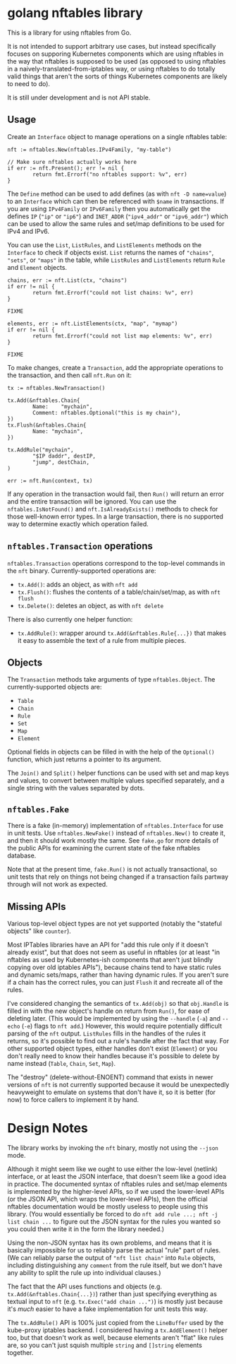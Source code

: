# golang nftables library

This is a library for using nftables from Go.

It is not intended to support arbitrary use cases, but instead
specifically focuses on supporing Kubernetes components which are
using nftables in the way that nftables is supposed to be used (as
opposed to using nftables in a naively-translated-from-iptables way,
or using nftables to do totally valid things that aren't the sorts of
things Kubernetes components are likely to need to do).

It is still under development and is not API stable.

## Usage

Create an `Interface` object to manage operations on a single nftables
table:

```golang
nft := nftables.New(nftables.IPv4Family, "my-table")

// Make sure nftables actually works here
if err := nft.Present(); err != nil {
        return fmt.Errorf("no nftables support: %v", err)
}
```

The `Define` method can be used to add defines (as with `nft -D
name=value`) to an `Interface` which can then be referenced with
`$name` in transactions. If you are using `IPv4Family` or `IPv6Family`
then you automatically get the defines `IP` (`"ip"` or `"ip6"`) and
`INET_ADDR` (`"ipv4_addr"` or `"ipv6_addr"`) which can be used to
allow the same rules and set/map definitions to be used for IPv4 and
IPv6.

You can use the `List`, `ListRules`, and `ListElements` methods on the
`Interface` to check if objects exist. `List` returns the names of
`"chains"`, `"sets"`, or `"maps"` in the table, while `ListRules` and
`ListElements` return `Rule` and `Element` objects.

```golang
chains, err := nft.List(ctx, "chains")
if err != nil {
        return fmt.Errorf("could not list chains: %v", err)
}

FIXME

elements, err := nft.ListElements(ctx, "map", "mymap")
if err != nil {
        return fmt.Errorf("could not list map elements: %v", err)
}

FIXME
```

To make changes, create a `Transaction`, add the appropriate
operations to the transaction, and then call `nft.Run` on it:

```golang
tx := nftables.NewTransaction()

tx.Add(&nftables.Chain{
        Name:    "mychain",
        Comment: nftables.Optional("this is my chain"),
})
tx.Flush(&nftables.Chain{
        Name: "mychain",
})

tx.AddRule("mychain",
        "$IP daddr", destIP,
        "jump", destChain,
)

err := nft.Run(context, tx)
```

If any operation in the transaction would fail, then `Run()` will
return an error and the entire transaction will be ignored. You can
use the `nftables.IsNotFound()` and `nft.IsAlreadyExists()` methods to
check for those well-known error types. In a large transaction, there
is no supported way to determine exactly which operation failed.

## `nftables.Transaction` operations

`nftables.Transaction` operations correspond to the top-level commands
in the `nft` binary. Currently-supported operations are:

- `tx.Add()`: adds an object, as with `nft add`
- `tx.Flush()`: flushes the contents of a table/chain/set/map, as with `nft flush`
- `tx.Delete()`: deletes an object, as with `nft delete`

There is also currently one helper function:

- `tx.AddRule()`: wrapper around `tx.Add(&nftables.Rule{...})` that
  makes it easy to assemble the text of a rule from multiple pieces.

## Objects

The `Transaction` methods take arguments of type `nftables.Object`.
The currently-supported objects are:

- `Table`
- `Chain`
- `Rule`
- `Set`
- `Map`
- `Element`

Optional fields in objects can be filled in with the help of the
`Optional()` function, which just returns a pointer to its
argument.

The `Join()` and `Split()` helper functions can be used with set and
map keys and values, to convert between multiple values specified
separately, and a single string with the values separated by dots.

## `nftables.Fake`

There is a fake (in-memory) implementation of `nftables.Interface` for
use in unit tests. Use `nftables.NewFake()` instead of
`nftables.New()` to create it, and then it should work mostly the
same. See `fake.go` for more details of the public APIs for examining
the current state of the fake nftables database.

Note that at the present time, `fake.Run()` is not actually
transactional, so unit tests that rely on things not being changed if
a transaction fails partway through will not work as expected.

## Missing APIs

Various top-level object types are not yet supported (notably the
"stateful objects" like `counter`).

Most IPTables libraries have an API for "add this rule only if it
doesn't already exist", but that does not seem as useful in nftables
(or at least "in nftables as used by Kubernetes-ish components that
aren't just blindly copying over old iptables APIs"), because chains
tend to have static rules and dynamic sets/maps, rather than having
dynamic rules. If you aren't sure if a chain has the correct rules,
you can just `Flush` it and recreate all of the rules.

I've considered changing the semantics of `tx.Add(obj)` so that
`obj.Handle` is filled in with the new object's handle on return from
`Run()`, for ease of deleting later. (This would be implemented by
using the `--handle` (`-a`) and `--echo` (`-e`) flags to `nft add`.)
However, this would require potentially difficult parsing of the `nft`
output. `ListRules` fills in the handles of the rules it returns, so
it's possible to find out a rule's handle after the fact that way. For
other supported object types, either handles don't exist (`Element`)
or you don't really need to know their handles because it's possible
to delete by name instead (`Table`, `Chain`, `Set`, `Map`).

The "destroy" (delete-without-ENOENT) command that exists in newer
versions of `nft` is not currently supported because it would be
unexpectedly heavyweight to emulate on systems that don't have it, so
it is better (for now) to force callers to implement it by hand.

# Design Notes

The library works by invoking the `nft` binary, mostly not using the
`--json` mode.

Although it might seem like we ought to use either the low-level
(netlink) interface, or at least the JSON interface, that doesn't seem
like a good idea in practice. The documented syntax of nftables rules
and set/map elements is implemented by the higher-level APIs, so if we
used the lower-level APIs (or the JSON API, which wraps the
lower-level APIs), then the official nftables documentation would be
mostly useless to people using this library. (You would essentially be
forced to do `nft add rule ...; nft -j list chain ...` to figure out
the JSON syntax for the rules you wanted so you could then write it in
the form the library needed.)

Using the non-JSON syntax has its own problems, and means that it is
basically impossible for us to reliably parse the actual "rule" part
of rules. (We can reliably parse the output of `"nft list chain"` into
`Rule` objects, including distinguishing any `comment` from the rule
itself, but we don't have any ability to split the rule up into
individual clauses.)

The fact that the API uses functions and objects (e.g.
`tx.Add(&nftables.Chain{...})`) rather than just specifying everything
as textual input to `nft` (e.g. `tx.Exec("add chain ...")`) is mostly
just because it's _much_ easier to have a fake implementation for unit
tests this way.

The `tx.AddRule()` API is 100% just copied from the `LineBuffer` used
by the kube-proxy iptables backend. I considered having a
`tx.AddElement()` helper too, but that doesn't work as well, because
elements aren't "flat" like rules are, so you can't just squish
multiple `string` and `[]string` elements together.

